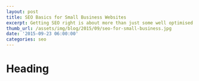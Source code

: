 ```yaml
---
layout: post
title: SEO Basics for Small Business Websites
excerpt: Getting SEO right is about more than just some well optimised title tags and publishing a blog post once a month. Climbing the search ladder takes time, effort and a lot of patience.
thumb_url: /assets/img/blog/2015/09/seo-for-small-business.jpg
date: '2015-09-23 06:00:00'
categories: seo
---
```


# Heading
